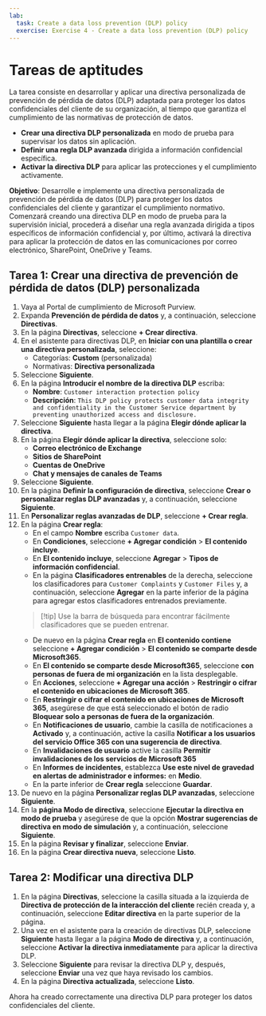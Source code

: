 ```yaml
---
lab:
  task: Create a data loss prevention (DLP) policy
  exercise: Exercise 4 - Create a data loss prevention (DLP) policy
---
```


# Tareas de aptitudes

La tarea consiste en desarrollar y aplicar una directiva personalizada de prevención de pérdida de datos (DLP) adaptada para proteger los datos confidenciales del cliente de su organización, al tiempo que garantiza el cumplimiento de las normativas de protección de datos.

- **Crear una directiva DLP personalizada** en modo de prueba para supervisar los datos sin aplicación.
- **Definir una regla DLP avanzada** dirigida a información confidencial específica.
- **Activar la directiva DLP** para aplicar las protecciones y el cumplimiento activamente.

**Objetivo**: Desarrolle e implemente una directiva personalizada de prevención de pérdida de datos (DLP) para proteger los datos confidenciales del cliente y garantizar el cumplimiento normativo. Comenzará creando una directiva DLP en modo de prueba para la supervisión inicial, procederá a diseñar una regla avanzada dirigida a tipos específicos de información confidencial y, por último, activará la directiva para aplicar la protección de datos en las comunicaciones por correo electrónico, SharePoint, OneDrive y Teams.

## Tarea 1: Crear una directiva de prevención de pérdida de datos (DLP) personalizada

1. Vaya al Portal de cumplimiento de Microsoft Purview.
1. Expanda **Prevención de pérdida de datos** y, a continuación, seleccione **Directivas**.
1. En la página **Directivas**, seleccione **+ Crear directiva**.
1. En el asistente para directivas DLP, en **Iniciar con una plantilla o crear una directiva personalizada**, seleccione:
   - Categorías: **Custom** (personalizada)
   - Normativas: **Directiva personalizada**
1. Seleccione **Siguiente**.
1. En la página **Introducir el nombre de la directiva DLP** escriba:
   - **Nombre**: `Customer interaction protection policy`
   - **Descripción**: `This DLP policy protects customer data integrity and confidentiality in the Customer Service department by preventing unauthorized access and disclosure.`
1. Seleccione **Siguiente** hasta llegar a la página **Elegir dónde aplicar la directiva**.
1. En la página **Elegir dónde aplicar la directiva**, seleccione solo:
   - **Correo electrónico de Exchange**
   - **Sitios de SharePoint**
   - **Cuentas de OneDrive**
   - **Chat y mensajes de canales de Teams**
1. Seleccione **Siguiente**.
1. En la página **Definir la configuración de directiva**, seleccione **Crear o personalizar reglas DLP avanzadas** y, a continuación, seleccione **Siguiente**.
1. En **Personalizar reglas avanzadas de DLP**, seleccione **+ Crear regla**.
1. En la página **Crear regla**:
   - En el campo **Nombre** escriba `Customer data`.
   - En **Condiciones**, seleccione **+ Agregar condición** > **El contenido incluye**.
   - En **El contenido incluye**, seleccione **Agregar** > **Tipos de información confidencial**.
   - En la página **Clasificadores entrenables** de la derecha, seleccione los clasificadores para `Customer Complaints` y `Customer Files` y, a continuación, seleccione **Agregar** en la parte inferior de la página para agregar estos clasificadores entrenados previamente.
   > [!tip] Use la barra de búsqueda para encontrar fácilmente clasificadores que se pueden entrenar.
   - De nuevo en la página **Crear regla** en **El contenido contiene** seleccione **+ Agregar condición** > **El contenido se comparte desde Microsoft365**.
   - En **El contenido se comparte desde Microsoft365**, seleccione **con personas de fuera de mi organización** en la lista desplegable.
   - En **Acciones**, seleccione **+ Agregar una acción** > **Restringir o cifrar el contenido en ubicaciones de Microsoft 365**.
   - En **Restringir o cifrar el contenido en ubicaciones de Microsoft 365**, asegúrese de que está seleccionado el botón de radio **Bloquear solo a personas de fuera de la organización**.
   - En **Notificaciones de usuario**, cambie la casilla de notificaciones a **Activado** y, a continuación, active la casilla **Notificar a los usuarios del servicio Office 365 con una sugerencia de directiva**.
   - En **Invalidaciones de usuario** active la casilla **Permitir invalidaciones de los servicios de Microsoft 365**
   - En **Informes de incidentes**, establezca **Use este nivel de gravedad en alertas de administrador e informes:** en **Medio**.
   - En la parte inferior de **Crear regla** seleccione **Guardar**.
1. De nuevo en la página **Personalizar reglas DLP avanzadas**, seleccione **Siguiente**.
1. En la **página Modo de directiva**, seleccione **Ejecutar la directiva en modo de prueba** y asegúrese de que la opción **Mostrar sugerencias de directiva en modo de simulación** y, a continuación, seleccione **Siguiente**.
1. En la página **Revisar y finalizar**, seleccione **Enviar**.
1. En la página **Crear directiva nueva**, seleccione **Listo**.

## Tarea 2: Modificar una directiva DLP

1. En la página **Directivas**, seleccione la casilla situada a la izquierda de **Directiva de protección de la interacción del cliente** recién creada y, a continuación, seleccione **Editar directiva** en la parte superior de la página.
1. Una vez en el asistente para la creación de directivas DLP, seleccione **Siguiente** hasta llegar a la página **Modo de directiva** y, a continuación, seleccione **Activar la directiva inmediatamente** para aplicar la directiva DLP.
1. Seleccione **Siguiente** para revisar la directiva DLP y, después, seleccione **Enviar** una vez que haya revisado los cambios.
1. En la página **Directiva actualizada**, seleccione **Listo**.

Ahora ha creado correctamente una directiva DLP para proteger los datos confidenciales del cliente.
